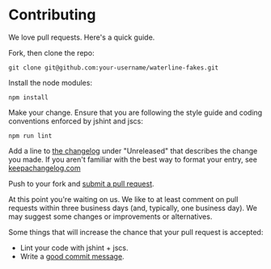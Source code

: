 # Contributing

We love pull requests. Here's a quick guide.

Fork, then clone the repo:

```
git clone git@github.com:your-username/waterline-fakes.git
```

Install the node modules:

```
npm install
```

Make your change. Ensure that you are following the style guide and coding conventions enforced by jshint and jscs:

```
npm run lint
```

Add a line to [the changelog](CHANGELOG.md) under "Unreleased" that describes the change you made. If you aren't
familiar with the best way to format your entry, see [keepachangelog.com](http://keepachangelog.com)

Push to your fork and [submit a pull request](https://github.com/chadxz/waterline-fakes/compare/).

At this point you're waiting on us. We like to at least comment on pull requests within three business days
(and, typically, one business day). We may suggest some changes or improvements or alternatives.

Some things that will increase the chance that your pull request is accepted:

 - Lint your code with jshint + jscs.
 - Write a [good commit message](http://tbaggery.com/2008/04/19/a-note-about-git-commit-messages.html).
